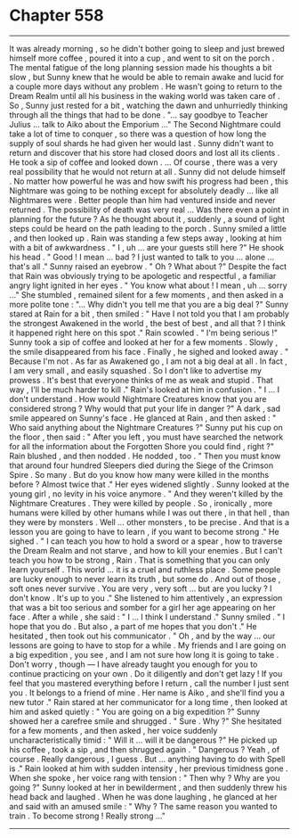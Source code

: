 
# Chapter 558


---

It was already morning , so he didn't bother going to sleep and just brewed himself more coffee , poured it into a cup , and went to sit on the porch .
The mental fatigue of the long planning session made his thoughts a bit slow , but Sunny knew that he would be able to remain awake and lucid for a couple more days without any problem . He wasn't going to return to the Dream Realm until all his business in the waking world was taken care of .
So , Sunny just rested for a bit , watching the dawn and unhurriedly thinking through all the things that had to be done .
"... say goodbye to Teacher Julius … talk to Aiko about the Emporium …"
The Second Nightmare could take a lot of time to conquer , so there was a question of how long the supply of soul shards he had given her would last . Sunny didn't want to return and discover that his store had closed doors and lost all its clients .
He took a sip of coffee and looked down .
… Of course , there was a very real possibility that he would not return at all .
Sunny did not delude himself . No matter how powerful he was and how swift his progress had been , this Nightmare was going to be nothing except for absolutely deadly … like all Nightmares were . Better people than him had ventured inside and never returned . The possibility of death was very real ...
Was there even a point in planning for the future ?
As he thought about it , suddenly , a sound of light steps could be heard on the path leading to the porch . Sunny smiled a little , and then looked up .
Rain was standing a few steps away , looking at him with a bit of awkwardness .
" I , uh … are your guests still here ?"
He shook his head .
" Good ! I mean … bad ? I just wanted to talk to you … alone … that's all ."
Sunny raised an eyebrow .
" Oh ? What about ?"
Despite the fact that Rain was obviously trying to be apologetic and respectful , a familiar angry light ignited in her eyes .
" You know what about ! I mean , uh … sorry …"
She stumbled , remained silent for a few moments , and then asked in a more polite tone :
"... Why didn't you tell me that you are a big deal ?"
Sunny stared at Rain for a bit , then smiled :
" Have I not told you that I am probably the strongest Awakened in the world , the best of best , and all that ? I think it happened right here on this spot ."
Rain scowled .
" I'm being serious !"
Sunny took a sip of coffee and looked at her for a few moments . Slowly , the smile disappeared from his face . Finally , he sighed and looked away .
" Because I'm not . As far as Awakened go , I am not a big deal at all . In fact , I am very small , and easily squashed . So I don't like to advertise my prowess . It's best that everyone thinks of me as weak and stupid . That way , I'll be much harder to kill ."
Rain's looked at him in confusion .
" I … I don't understand . How would Nightmare Creatures know that you are considered strong ? Why would that put your life in danger ?"
A dark , sad smile appeared on Sunny's face . He glanced at Rain , and then asked :
" Who said anything about the Nightmare Creatures ?"
Sunny put his cup on the floor , then said :
" After you left , you must have searched the network for all the information about the Forgotten Shore you could find , right ?"
Rain blushed , and then nodded .
He nodded , too .
" Then you must know that around four hundred Sleepers died during the Siege of the Crimson Spire . So many . But do you know how many were killed in the months before ? Almost twice that ."
Her eyes widened slightly .
Sunny looked at the young girl , no levity in his voice anymore .
" And they weren't killed by the Nightmare Creatures . They were killed by people . So , ironically , more humans were killed by other humans while I was out there , in that hell , than they were by monsters . Well … other monsters , to be precise . And that is a lesson you are going to have to learn , if you want to become strong ."
He sighed .
" I can teach you how to hold a sword or a spear , how to traverse the Dream Realm and not starve , and how to kill your enemies . But I can't teach you how to be strong , Rain . That is something that you can only learn yourself . This world … it is a cruel and ruthless place . Some people are lucky enough to never learn its truth , but some do . And out of those , soft ones never survive . You are very , very soft … but are you lucky ? I don't know . It's up to you ."
She listened to him attentively , an expression that was a bit too serious and somber for a girl her age appearing on her face . After a while , she said :
" I … I think I understand ."
Sunny smiled .
" I hope that you do . But also , a part of me hopes that you don't ."
He hesitated , then took out his communicator .
" Oh , and by the way … our lessons are going to have to stop for a while . My friends and I are going on a big expedition , you see , and I am not sure how long it is going to take . Don't worry , though — I have already taught you enough for you to continue practicing on your own . Do it diligently and don't get lazy ! If you feel that you mastered everything before I return , call the number I just sent you . It belongs to a friend of mine . Her name is Aiko , and she'll find you a new tutor ."
Rain stared at her communicator for a long time , then looked at him and asked quietly :
" You are going on a big expedition ?"
Sunny showed her a carefree smile and shrugged .
" Sure . Why ?"
She hesitated for a few moments , and then asked , her voice suddenly uncharacteristically timid :
" Will it … will it be dangerous ?"
He picked up his coffee , took a sip , and then shrugged again .
" Dangerous ? Yeah , of course . Really dangerous , I guess . But … anything having to do with Spell is ."
Rain looked at him with sudden intensity , her previous timidness gone . When she spoke , her voice rang with tension :
" Then why ? Why are you going ?"
Sunny looked at her in bewilderment , and then suddenly threw his head back and laughed .
When he was done laughing , he glanced at her and said with an amused smile :
" Why ? The same reason you wanted to train . To become strong ! Really strong ..."

---

